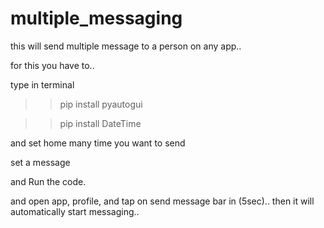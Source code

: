 # multiple_messaging
this will send multiple message to a person on any app..

for this you have to..

type in terminal
>>pip install pyautogui

>>pip install DateTime

and set home many time you want to send 

set a message

and Run the code.

and open app, profile, and tap on send message bar in (5sec)..
then it will automatically start messaging..
